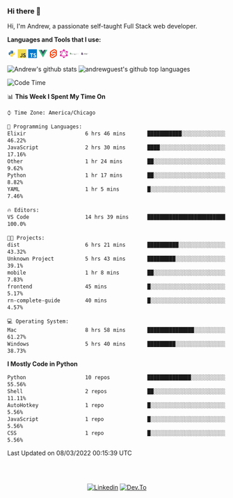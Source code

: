 ### Hi there 👋

Hi, I'm Andrew, a passionate self-taught Full Stack web developer.

**Languages and Tools that I use:**  

<code><img height="20" src="https://raw.githubusercontent.com/github/explore/80688e429a7d4ef2fca1e82350fe8e3517d3494d/topics/python/python.png"></code>
<code><img height="20" src="https://raw.githubusercontent.com/github/explore/80688e429a7d4ef2fca1e82350fe8e3517d3494d/topics/javascript/javascript.png"></code>
<code><img height="20" src="https://raw.githubusercontent.com/github/explore/80688e429a7d4ef2fca1e82350fe8e3517d3494d/topics/typescript/typescript.png"></code>
<code><img height="20" src="https://raw.githubusercontent.com/github/explore/80688e429a7d4ef2fca1e82350fe8e3517d3494d/topics/vue/vue.png"></code>
<code><img height="20" src="https://raw.githubusercontent.com/github/explore/42198dc9113595ddd22cc12771bb719c8cf08b67/topics/svelte/svelte.png"></code>
<code><img height="20" src="https://raw.githubusercontent.com/github/explore/5c058a388828bb5fde0bcafd4bc867b5bb3f26f3/topics/graphql/graphql.png"></code>
<code><img height="20" src="https://raw.githubusercontent.com/github/explore/80688e429a7d4ef2fca1e82350fe8e3517d3494d/topics/mongodb/mongodb.png"></code>
<code><img height="20" src="https://raw.githubusercontent.com/github/explore/d106aa3f6fa091ab80ab5c8cf0d931baff3caaea/topics/elixir/elixir.png"></code>

![Andrew's github stats](https://github-readme-stats.vercel.app/api?username=andrewguest&show_icons=true&theme=vue-dark&count_private=true)
<img height="180em" src="https://github-readme-stats.vercel.app/api/top-langs/?username=andrewguest&theme=vue-dark&layout=compact" alt="andrewguest's github top languages" />

<!--START_SECTION:waka-->
![Code Time](http://img.shields.io/badge/Code%20Time-990%20hrs%2055%20mins-blue)

📊 **This Week I Spent My Time On** 

```text
⌚︎ Time Zone: America/Chicago

💬 Programming Languages: 
Elixir                   6 hrs 46 mins       ███████████░░░░░░░░░░░░░░   46.22% 
JavaScript               2 hrs 30 mins       ████░░░░░░░░░░░░░░░░░░░░░   17.16% 
Other                    1 hr 24 mins        ██░░░░░░░░░░░░░░░░░░░░░░░   9.62% 
Python                   1 hr 17 mins        ██░░░░░░░░░░░░░░░░░░░░░░░   8.82% 
YAML                     1 hr 5 mins         █░░░░░░░░░░░░░░░░░░░░░░░░   7.46%

🔥 Editors: 
VS Code                  14 hrs 39 mins      █████████████████████████   100.0%

🐱‍💻 Projects: 
dist                     6 hrs 21 mins       ██████████░░░░░░░░░░░░░░░   43.32% 
Unknown Project          5 hrs 43 mins       █████████░░░░░░░░░░░░░░░░   39.1% 
mobile                   1 hr 8 mins         ██░░░░░░░░░░░░░░░░░░░░░░░   7.83% 
frontend                 45 mins             █░░░░░░░░░░░░░░░░░░░░░░░░   5.17% 
rn-complete-guide        40 mins             █░░░░░░░░░░░░░░░░░░░░░░░░   4.57%

💻 Operating System: 
Mac                      8 hrs 58 mins       ███████████████░░░░░░░░░░   61.27% 
Windows                  5 hrs 40 mins       █████████░░░░░░░░░░░░░░░░   38.73%

```

**I Mostly Code in Python** 

```text
Python                   10 repos            ██████████████░░░░░░░░░░░   55.56% 
Shell                    2 repos             ██░░░░░░░░░░░░░░░░░░░░░░░   11.11% 
AutoHotkey               1 repo              █░░░░░░░░░░░░░░░░░░░░░░░░   5.56% 
JavaScript               1 repo              █░░░░░░░░░░░░░░░░░░░░░░░░   5.56% 
CSS                      1 repo              █░░░░░░░░░░░░░░░░░░░░░░░░   5.56%

```



 Last Updated on 08/03/2022 00:15:39 UTC
<!--END_SECTION:waka-->

<br><br>
<p align="center">
   <a href="https://www.linkedin.com/in/andrew-guest-a891759a" target="_blank"><img src="https://img.shields.io/badge/LinkedIn-0077B5?style=for-the-badge&logo=linkedin&logoColor=white" alt="Linkedin"></a>
  <a href="https://dev.to/aguest" target="_blank"><img src="https://img.shields.io/badge/Dev.to-0A0A0A?style=for-the-badge&logo=dev%2Eto&logoColor=white" alt="Dev.To"></a>
</p>
